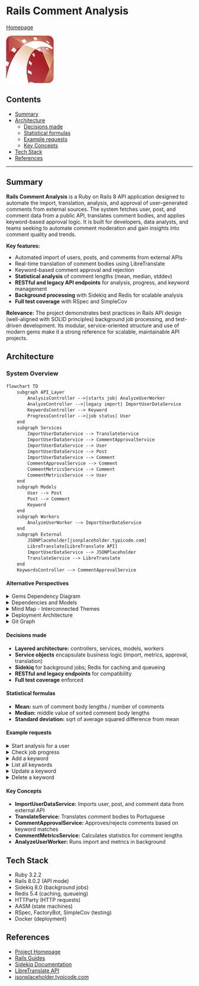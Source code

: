 # **Rails Comment Analysis**

[Homepage](https://github.com/enogrob/rails_comment_analysis)

![rails image](public/rails.png)


## Contents

- [Summary](#summary)
- [Architecture](#architecture)
  - [Decisions made](#decisions-made)
  - [Statistical formulas](#statistical-formulas)
  - [Example requests](#example-requests)
  - [Key Concepts](#key-concepts)
- [Tech Stack](#tech-stack)
- [References](#references)

---

## Summary

**Rails Comment Analysis** is a Ruby on Rails 8 API application designed to automate the import, translation, analysis, and approval of user-generated comments from external sources. The system fetches user, post, and comment data from a public API, translates comment bodies, and applies keyword-based approval logic. It is built for developers, data analysts, and teams seeking to automate comment moderation and gain insights into comment quality and trends.

**Key features:**
- Automated import of users, posts, and comments from external APIs
- Real-time translation of comment bodies using LibreTranslate
- Keyword-based comment approval and rejection
- **Statistical analysis** of comment lengths (mean, median, stddev)
- **RESTful and legacy API endpoints** for analysis, progress, and keyword management
- **Background processing** with Sidekiq and Redis for scalable analysis
- **Full test coverage** with RSpec and SimpleCov

**Relevance:**
The project demonstrates best practices in Rails API design (well-aligned with SOLID principles) background job processing, and test-driven development. Its modular, service-oriented structure and use of modern gems make it a strong reference for scalable, maintainable API projects.


## Architecture


### System Overview

```mermaid
flowchart TD
    subgraph API_Layer
        AnalysisController -->|starts job| AnalyzeUserWorker
        AnalyzeController -->|legacy import| ImportUserDataService
        KeywordsController --> Keyword
        ProgressController -->|job status| User
    end
    subgraph Services
        ImportUserDataService --> TranslateService
        ImportUserDataService --> CommentApprovalService
        ImportUserDataService --> User
        ImportUserDataService --> Post
        ImportUserDataService --> Comment
        CommentApprovalService --> Comment
        CommentMetricsService --> Comment
        CommentMetricsService --> User
    end
    subgraph Models
        User --> Post
        Post --> Comment
        Keyword
    end
    subgraph Workers
        AnalyzeUserWorker --> ImportUserDataService
    end
    subgraph External
        JSONPlaceholder[jsonplaceholder.typicode.com]
        LibreTranslate[LibreTranslate API]
        ImportUserDataService --> JSONPlaceholder
        TranslateService --> LibreTranslate
    end
    KeywordsController --> CommentApprovalService
```


#### Alternative Perspectives

<details>
<summary>Gems Dependency Diagram</summary>

```mermaid
flowchart TD
    Rails --> ActiveRecord
    Rails --> Sidekiq
    Rails --> Redis
    Rails --> HTTParty
    Rails --> AASM
    Rails --> RSpec
    Rails --> FactoryBot
    Rails --> SimpleCov
    Sidekiq --> Redis
    ImportUserDataService --> HTTParty
    TranslateService --> HTTParty
    Comment --> AASM
    CommentMetricsService --> Redis
    AnalyzeUserWorker --> Sidekiq
```

</details>

<details>
<summary>Dependencies and Models</summary>

```mermaid
erDiagram
    USER ||--o{ POST : has_many
    POST ||--o{ COMMENT : has_many
    COMMENT }o--|| KEYWORD : triggers_approval
```

</details>

<details>
<summary>Mind Map - Interconnected Themes</summary>

```mermaid
mindmap
  root((Project Comment Analysis))
    API
      AnalysisController
      AnalyzeController
      KeywordsController
      ProgressController
    Services
      ImportUserDataService
      TranslateService
      CommentApprovalService
      CommentMetricsService
    Models
      User
      Post
      Comment
      Keyword
    Workers
      AnalyzeUserWorker
    External
      JSONPlaceholder
      LibreTranslate
    Testing
      RSpec
      FactoryBot
      SimpleCov
    Background Jobs
      Sidekiq
      Redis
    Deployment
      Docker
```

</details>

<details>
<summary>Deployment Architecture</summary>

```mermaid
flowchart LR
    Client --> RailsAPI["Rails API App"]
    RailsAPI --> Sidekiq
    RailsAPI --> Redis
    RailsAPI --> DB[(SQLite3)]
    Sidekiq --> Redis
    RailsAPI --> LibreTranslate
    RailsAPI --> JSONPlaceholder
    RailsAPI -.-> Docker
    Sidekiq -.-> Docker
    Redis -.-> Docker
    DB -.-> Docker
```

</details>

<details>
<summary>Git Graph</summary>

```mermaid
gitGraph
   commit id: "rails-initial-setup"
   commit id: "rspec-initial-setup"
   commit id: "model-initial-setup"
   commit id: "service-initial-setup"
   commit id: "controller-routes-initial-setup"
   commit id: "add-sidekiq-redis"
   commit id: "add-tests"
   commit id: "add-simplecov"
   commit id: "add-readme"
```

</details>

#### Decisions made

- **Layered architecture:** controllers, services, models, workers
- **Service objects** encapsulate business logic (import, metrics, approval, translation)
- **Sidekiq** for background jobs; Redis for caching and queueing
- **RESTful and legacy endpoints** for compatibility
- **Full test coverage** enforced

#### Statistical formulas

- **Mean:** sum of comment body lengths / number of comments
- **Median:** middle value of sorted comment body lengths
- **Standard deviation:** sqrt of average squared difference from mean

#### Example requests

<details>
<summary>Start analysis for a user</summary>

```bash
curl -X POST \
  http://localhost:3000/analysis \
  -H 'Content-Type: application/json' \
  -d '{"username": "Bret"}'
# Response: { "job_id": "...", "message": "Analysis started for Bret" }
```

</details>

<details>
<summary>Check job progress</summary>

```bash
curl http://localhost:3000/progress/<job_id>
# Replace <job_id> with the value returned from the previous request
# Response: { "job_id": "...", "progress": "100%" }
```

</details>

<details>
<summary>Add a keyword</summary>

```bash
curl -X POST \
  http://localhost:3000/keywords \
  -d 'keyword[word]=foo'
# Response: { "id": ..., "word": "foo", ... }
```

</details>

<details>
<summary>List all keywords</summary>

```bash
curl http://localhost:3000/keywords
# Response: [ { "id": ..., "word": "foo" }, ... ]
```

</details>

<details>
<summary>Update a keyword</summary>

```bash
curl -X PUT \
  http://localhost:3000/keywords/1 \
  -d 'keyword[word]=bar'
# Response: { "id": 1, "word": "bar", ... }
```

</details>

<details>
<summary>Delete a keyword</summary>

```bash
curl -X DELETE http://localhost:3000/keywords/1
# Response: (204 No Content)
```

</details>

#### Key Concepts

- **ImportUserDataService:** Imports user, post, and comment data from external API
- **TranslateService:** Translates comment bodies to Portuguese
- **CommentApprovalService:** Approves/rejects comments based on keyword matches
- **CommentMetricsService:** Calculates statistics for comment lengths
- **AnalyzeUserWorker:** Runs import and metrics in background


## Tech Stack

- Ruby 3.2.2
- Rails 8.0.2 (API mode)
- Sidekiq 8.0 (background jobs)
- Redis 5.4 (caching, queueing)
- HTTParty (HTTP requests)
- AASM (state machines)
- RSpec, FactoryBot, SimpleCov (testing)
- Docker (deployment)


## References

- [Project Homepage](https://github.com/enogrob/rails_comment_analysis)
- [Rails Guides](https://guides.rubyonrails.org/)
- [Sidekiq Documentation](https://sidekiq.org/)
- [LibreTranslate API](https://libretranslate.com/docs/)
- [jsonplaceholder.typicode.com](https://jsonplaceholder.typicode.com/)

